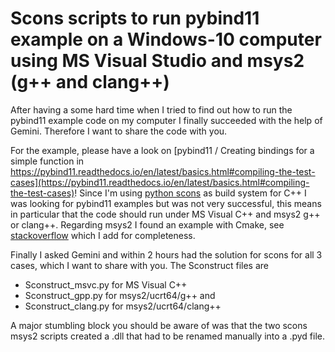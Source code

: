 # Scons scripts to run pybind11 example on a Windows-10 computer using MS Visual Studio and msys2 (g++ and clang++)
After having a some hard time when I tried to find out how to run the pybind11 example code on my computer I finally succeeded with the help of Gemini. Therefore I want to share the code with you.

For the example, please have a look on [pybind11 / Creating bindings for a simple function in https://pybind11.readthedocs.io/en/latest/basics.html#compiling-the-test-cases](https://pybind11.readthedocs.io/en/latest/basics.html#compiling-the-test-cases)! Since I'm using [python scons](https://scons.org/) as build system for C++ I was looking for pybind11 examples but was not very successful, this means in particular that the code should run under MS Visual C++ and msys2 g++ or clang++. Regarding msys2 I found an example with Cmake, see [stackoverflow](https://stackoverflow.com/questions/78503768/use-pybind11-with-cmake-and-msys2-and-mingw) which I add for completeness. 

Finally I asked Gemini and within 2 hours had the solution for scons for all 3 cases, which I want to share with you. The Sconstruct files are

+ Sconstruct_msvc.py for MS Visual C++
+ Sconstruct_gpp.py for msys2/ucrt64/g++ and
+ Sconstruct_clang.py for msys2/ucrt64/clang++

A major stumbling block you should be aware of was that the two scons msys2 scripts created a .dll that had to be renamed manually into a .pyd file. 
